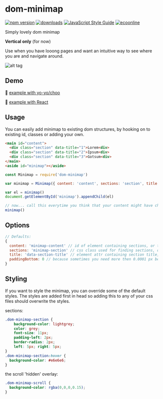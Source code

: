 # dom-minimap 
[![npm version][2]][3] [![downloads][8]][9] [![JavaScript Style Guide](https://img.shields.io/badge/code%20style-standard-brightgreen.svg)](http://standardjs.com/) [![ecoonline](http://img.shields.io/badge/development%20sponsored%20by-ecoonline-green.svg?style=flat-square)](http://ecoonline.no/)

Simply lovely dom minimap

**Vertical only** (for now)

Use when you have looong pages and want an intuitive way to see where you are and navigate around.

![alt tag](https://raw.githubusercontent.com/reminyborg/dom-minimap/master/dom-minimap.gif)

## Demo
:steam_locomotive: [example with yo-yo/choo](http://requirebin.com/?gist=5fb5398f612a208b4ca4854183c5c2d2)

:high_brightness: [example with React](http://requirebin.com/?gist=d1f74fd4942dc1ffa0c91b54809a3f0e)

## Usage
You can easily add minimap to existing dom structures, by hooking on to existing id, classes or adding your own.
```html
<main id="content">
  <div class="section" data-title="1">Lorem<div>
  <div class="section" data-title="2">Ipsum<div>
  <div class="section" data-title="3">Gotsum<div>
</main>
<aside id="minimap"></aside>
```

```js
const Minimap = require('dom-minimap')

var minimap = Minimap({ content: 'content', sections: 'section', title: 'data-title' })

var el = minimap()
document.getElementById('minimap').appendChild(el)

// now... call this everytime you think that your content might have changed. Its ok... its cheap.
minimap()

```

## Options
```js
// Defaults:
{
  content: 'minimap-content' // id of element containing sections, or the element directly
  sections: 'minimap-section' // css class used for finding sections, or a function (containerElm) => return Array(sections)
  title: 'data-section-title' // element attr containing section title, or a function (sectionElm) => return title
  paddingBottom: 0 // because sometimes you need more then 0.0001 px between sections, put <value>px or <value>%
}
```

## Styling

If you want to style the minimap, you can override some of the default styles.
The styles are added first in head so adding this to any of your css files should overwrite the styles.

sections:
```css
.dom-minimap-section {
    background-color: lightgrey;
    color: grey;
    font-size: 11px;
    padding-left: 2px;
    border-radius: 2px;
    left: 5px; right: 5px;
}
.dom-minimap-section:hover {
  background-color: #e6e6e6;
}
```

the scroll 'hidden' overlay:
```css
.dom-minimap-scroll {
  background-color: rgba(0,0,0,0.15);
}
```

[2]: https://img.shields.io/npm/v/dom-minimap.svg?style=flat-square
[3]: https://npmjs.org/package/dom-minimap
[8]: http://img.shields.io/npm/dm/dom-minimap.svg?style=flat-square
[9]: https://npmjs.org/package/dom-minimap
